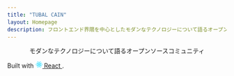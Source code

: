 ```yaml
---
title: "TUBAL CAIN"
layout: Homepage
description: フロントエンド界隈を中心としたモダンなテクノロジーについて語るオープンソースコミュニティです
---
```


<div style="text-align:center">
モダンなテクノロジーについて語るオープンソースコミュニティ
</div>

Built with
<a href="https://facebook.github.io/react/">
  <img alt="" src="assets/react.svg" width="16" height="16" />
  React
</a>.
